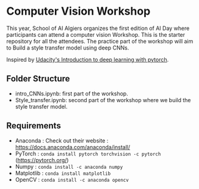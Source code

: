 # Computer Vision Workshop
This year, School of AI Algiers organizes the first edition of AI Day where participants can attend a computer vision Workshop. This is the starter repository for all the attendees. The practice part of the workshop will aim to Build a style transfer model using deep CNNs.

Inspired by [Udacity's Introduction to deep learning with pytorch](https://github.com/udacity/deep-learning-v2-pytorch).
## Folder Structure
* intro_CNNs.ipynb: first part of the workshop.
* Style_transfer.ipynb: second part of the workshop where we build the style transfer model.
## Requirements
* Anaconda : Check out their website : https://docs.anaconda.com/anaconda/install/
* PyTorch : `conda install pytorch torchvision -c pytorch` (https://pytorch.org/)
* Numpy :  `conda install -c anaconda numpy`
* Matplotlib : `conda install matplotlib`
* OpenCV : `conda install -c anaconda opencv`
